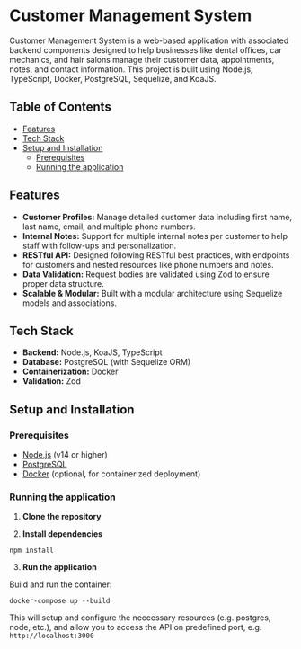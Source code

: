# Customer Management System

Customer Management System is a web-based application with associated backend components designed to help businesses like dental offices, car mechanics, and hair salons manage their customer data, appointments, notes, and contact information. This project is built using Node.js, TypeScript, Docker, PostgreSQL, Sequelize, and KoaJS.

## Table of Contents

- [Features](#features)
- [Tech Stack](#tech-stack)
- [Setup and Installation](#setup-and-installation)
  - [Prerequisites](#prerequisites)
  - [Running the application](#running-the-application)

## Features

- **Customer Profiles:** Manage detailed customer data including first name, last name, email, and multiple phone numbers.
- **Internal Notes:** Support for multiple internal notes per customer to help staff with follow-ups and personalization.
- **RESTful API:** Designed following RESTful best practices, with endpoints for customers and nested resources like phone numbers and notes.
- **Data Validation:** Request bodies are validated using Zod to ensure proper data structure.
- **Scalable & Modular:** Built with a modular architecture using Sequelize models and associations.

## Tech Stack

- **Backend:** Node.js, KoaJS, TypeScript
- **Database:** PostgreSQL (with Sequelize ORM)
- **Containerization:** Docker
- **Validation:** Zod

## Setup and Installation

### Prerequisites

- [Node.js](https://nodejs.org/) (v14 or higher)
- [PostgreSQL](https://www.postgresql.org/)
- [Docker](https://www.docker.com/) (optional, for containerized deployment)

### Running the application

1. **Clone the repository**

2. **Install dependencies**

```
npm install
```

3. **Run the application**

Build and run the container:

```
docker-compose up --build
```

This will setup and configure the neccessary resources (e.g. postgres, node, etc.), and allow you to access the API on predefined port, e.g. `http://localhost:3000`



